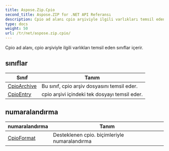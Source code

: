 ```yaml
---
title: Aspose.Zip.Cpio
second_title: Aspose.ZIP for .NET API Referansı
description: Cpio ad alanı cpio arşiviyle ilgili varlıkları temsil eden sınıflar içerir.
type: docs
weight: 50
url: /tr/net/aspose.zip.cpio/
---
```

Cpio ad alanı, cpio arşiviyle ilgili varlıkları temsil eden sınıflar içerir.

## sınıflar

| Sınıf | Tanım |
| --- | --- |
| [CpioArchive](./cpioarchive/) | Bu sınıf, cpio arşiv dosyasını temsil eder. |
| [CpioEntry](./cpioentry/) | cpio arşivi içindeki tek dosyayı temsil eder. |
## numaralandırma

| numaralandırma | Tanım |
| --- | --- |
| [CpioFormat](./cpioformat/) | Desteklenen cpio. biçimleriyle numaralandırma |


